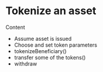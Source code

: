 # Tokenize an asset

Content

* Assume asset is issued
* Choose and set token parameters
* tokenizeBeneficiary\(\)
* transfer some of the tokens\(\)
* withdraw

